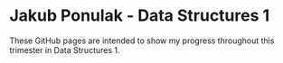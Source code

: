 # Jakub Ponulak - Data Structures 1
These GitHub pages are intended to show my progress throughout this trimester in Data Structures 1.
